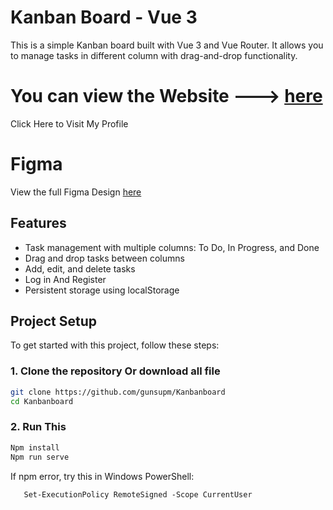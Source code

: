 # Kanban Board - Vue 3
This is a simple Kanban board built with Vue 3 and Vue Router. It allows you to manage tasks in different column with drag-and-drop functionality.

# You can view the Website ---> [here](https://gunsupm.github.io/Kanbanboard/)

Click Here to Visit My Profile

# Figma 
View the full Figma Design [here](https://www.figma.com/design/34dyAX3tRuzPpLmg0WHoZa/KanBanBoard?node-id=0-1&p=f&t=7jSwgVWvE7UgetJv-0)

## Features
- Task management with multiple columns: To Do, In Progress, and Done
- Drag and drop tasks between columns
- Add, edit, and delete tasks
- Log in And Register 
- Persistent storage using localStorage

  
## Project Setup

To get started with this project, follow these steps:

### 1. Clone the repository Or download all file 

```bash
git clone https://github.com/gunsupm/Kanbanboard
cd Kanbanboard
```
### 2. Run This

```bash
Npm install
Npm run serve
```

If npm error, try this in Windows PowerShell:

```
   Set-ExecutionPolicy RemoteSigned -Scope CurrentUser
```
